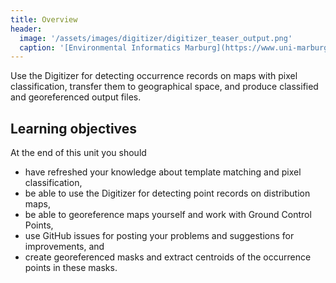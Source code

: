```yaml
---
title: Overview
header:
  image: '/assets/images/digitizer/digitizer_teaser_output.png'
  caption: '[Environmental Informatics Marburg](https://www.uni-marburg.de/en/fb19/disciplines/physisch/environmentalinformatics){:target="_blank"}'
---
```


Use the Digitizer for detecting occurrence records on maps with pixel classification, transfer them to geographical space, and produce classified and georeferenced output files.
<!--more-->


## Learning objectives
At the end of this unit you should 
* have refreshed your knowledge about template matching and pixel classification,
* be able to use the Digitizer for detecting point records on distribution maps,
* be able to georeference maps yourself and work with Ground Control Points,
* use GitHub issues for posting your problems and suggestions for improvements, and
* create georeferenced masks and extract centroids of the occurrence points in these masks.


